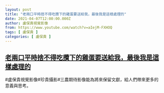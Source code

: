 ```yaml
---
layout: post
title: "老兩口平時捨不得吃攢下的雞蛋要送給我，最後我是這樣處理的"
date: 2021-04-07T12:00:00.000Z
author: 盧保貴視覺影像
from: https://www.youtube.com/watch?v=aIejM-FXHOQ
tags: [ 盧保貴 ]
categories: [ 盧保貴 ]
---
```

<!--1617796800000-->
[老兩口平時捨不得吃攢下的雞蛋要送給我，最後我是這樣處理的](https://www.youtube.com/watch?v=aIejM-FXHOQ)
------

<div>
#盧保貴視覺影像#珍貴攝影#三農期待影像能為將來保留文獻，給人們帶來更多的意義與思考。
</div>
